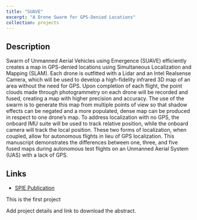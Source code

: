 ```yaml
---
title: "SUAVE"
excerpt: "A Drone Swarm for GPS-Denied Locations"
collection: projects
---
```


## Description

Swarm of Unmanned Aerial Vehicles using Emergence (SUAVE) efficiently creates a map in GPS-denied locations using Simultaneous Localization and Mapping (SLAM). Each drone is outfitted with a Lidar and an Intel Realsense Camera, which will be used to develop a high-fidelity infrared 3D map of an area without the need for GPS. Upon completion of each flight, the point clouds made through photogrammetry on each drone will be recorded and fused, creating a map with higher precision and accuracy. The use of the swarm is to generate this map from multiple points of view so that shadow effects can be negated and a more populated, dense map can be produced in respect to one drone’s map. To address localization with no GPS, the onboard IMU suite will be used to track relative position, while the onboard camera will track the local position. These two forms of localization, when coupled, allow for autonomous flights in lieu of GPS localization. This manuscript demonstrates the differences between one, three, and five fused maps during autonomous test flights on an Unmanned Aerial System (UAS) with a lack of GPS.

## Links

- [SPIE Publication]()

This is the first project

Add project details and link to download the abstract. 